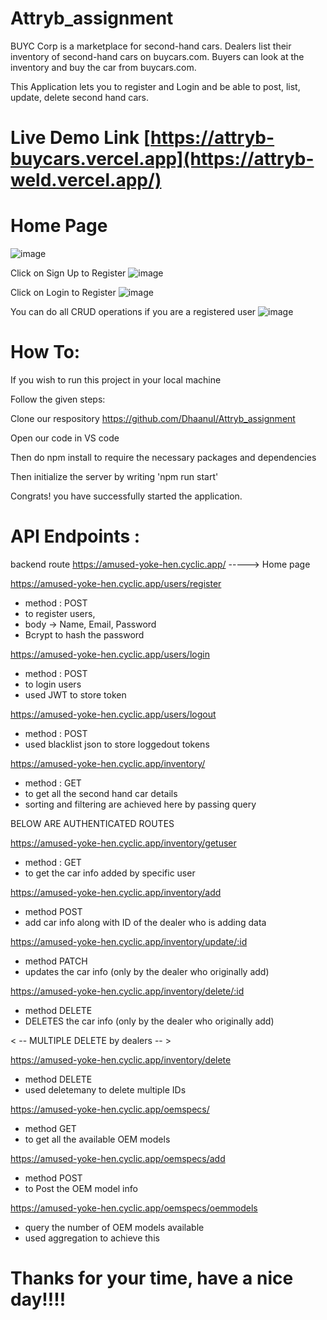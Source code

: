 # Attryb_assignment

BUYC Corp is a marketplace for second-hand cars. Dealers list their inventory of second-hand cars on
buycars.com. Buyers can look at the inventory and buy the car from buycars.com.

This Application lets you to register and Login and be able to post, list, update, delete second hand cars.

# Live Demo Link [https://attryb-buycars.vercel.app](https://attryb-weld.vercel.app/)

# Home Page
![image](https://github.com/DhaanuI/Attryb_assignment/assets/112754832/4c58e869-56a3-4817-92fe-4c6735495d95)

Click on Sign Up to Register
![image](https://github.com/DhaanuI/Attryb_assignment/assets/112754832/6ac33863-4748-494a-967b-33f19b2b46d2)

Click on Login to Register
![image](https://github.com/DhaanuI/Attryb_assignment/assets/112754832/b9fa765a-0cf8-4560-b071-4149c90ec4dd)

You can do all CRUD operations if you are a registered user
![image](https://github.com/DhaanuI/Attryb_assignment/assets/112754832/59958c50-4416-41b7-b7a3-1580b071cc7f)


# How To:

If you wish to run this project in your local machine

Follow the given steps:

Clone our respository https://github.com/DhaanuI/Attryb_assignment

Open our code in VS code

Then do npm install to require the necessary packages and dependencies

Then initialize the server by writing 'npm run start' 

Congrats! you have successfully started the application.


# API Endpoints :
backend route 
https://amused-yoke-hen.cyclic.app/  -----> Home page 

https://amused-yoke-hen.cyclic.app/users/register 
- method : POST
- to register users, 
- body -> Name, Email, Password
- Bcrypt to hash the password

https://amused-yoke-hen.cyclic.app/users/login
- method : POST
- to login users
- used JWT to store token


https://amused-yoke-hen.cyclic.app/users/logout
- method : POST
- used blacklist json to store loggedout tokens


https://amused-yoke-hen.cyclic.app/inventory/
- method : GET
- to get all the second hand car details 
- sorting and filtering are achieved here by passing query 


BELOW ARE AUTHENTICATED ROUTES

https://amused-yoke-hen.cyclic.app/inventory/getuser
- method : GET 
- to get the car info added by specific user

https://amused-yoke-hen.cyclic.app/inventory/add
- method POST
- add car info along with ID of the dealer who is adding data

https://amused-yoke-hen.cyclic.app/inventory/update/:id
- method PATCH
- updates the car info (only by the dealer who originally add)

https://amused-yoke-hen.cyclic.app/inventory/delete/:id
- method DELETE
- DELETES the car info (only by the dealer who originally add)

< --  MULTIPLE DELETE by dealers -- >

https://amused-yoke-hen.cyclic.app/inventory/delete
- method DELETE
- used deletemany to delete multiple IDs


https://amused-yoke-hen.cyclic.app/oemspecs/
- method GET
- to get all the available OEM models

https://amused-yoke-hen.cyclic.app/oemspecs/add
- method POST
- to Post the OEM model info

https://amused-yoke-hen.cyclic.app/oemspecs/oemmodels
- query the number of OEM models available
- used aggregation to achieve this



# Thanks for your time, have a nice day!!!!



